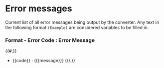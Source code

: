 # Error messages
Current list of all error messages being output by the converter.
Any text in the following format `(Example)` are considered variables to be filled in.

### Format - Error Code : Error Message
{{#.}}
* {{code}} : {{{message}}}
{{/.}}